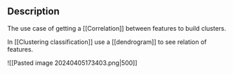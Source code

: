 ## Description

The use case of getting a [[Correlation]] between features to build clusters.

In [[Clustering classification]] use a [[dendrogram]] to see relation of features.

![[Pasted image 20240405173403.png|500]]
